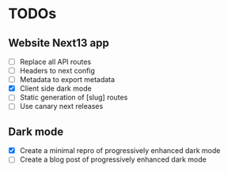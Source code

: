 # TODOs

## Website Next13 app

- [ ] Replace all API routes
- [ ] Headers to next config
- [ ] Metadata to export metadata
- [x] Client side dark mode
- [ ] Static generation of [slug] routes
- [ ] Use canary next releases

## Dark mode

- [x] Create a minimal repro of progressively enhanced dark mode
- [ ] Create a blog post of progressively enhanced dark mode
